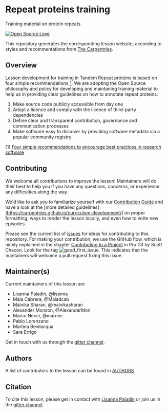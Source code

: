 # Repeat proteins training
Training material on protein repeats

[![Open Source Love](https://badges.frapsoft.com/os/v2/open-source.png?v=103)](https://github.com/ellerbrock/open-source-badge/) 

This repository generates the corresponding lesson website, according to styles and recommentations from 
[The Carpentries](https://carpentries.org/). 

## Overview

Lesson development for training in Tandem Repeat proteins is based on four simple recommendations 
[1](https://f1000research.com/articles/6-876/v1). We are adopting the Open Source philosophy and policy for developing 
and maintaning training material to help us in providing clear guidelines on how to annotate repeat proteins.
1. Make source code publicly accessible from day one
1. Adopt a licence and comply with the licence of third-party dependencies
1. Define clear and transparent contribution, governance and communication processes
1. Make software easy to discover by providing software metadata via a popular community registry

[1] [Four simple recommendations to encourage best practices in research software](https://f1000research.com/articles/6-876/v1)

## Contributing

We welcome all contributions to improve the lesson! Maintainers will do their best to help you if you have any
questions, concerns, or experience any difficulties along the way.

We'd like to ask you to familiarize yourself with our [Contribution Guide](CONTRIBUTING.md) and have a look at
the [more detailed guidelines][https://carpentries.github.io/curriculum-development/] on proper formatting, ways to 
render the lesson locally, and even how to write new episodes.

Please see the current list of [issues](https://github.com/refract-rise/repeat-proteins-training/issues) for ideas for 
contributing to this repository. For making your contribution, we use the GitHub flow, which is
nicely explained in the chapter [Contributing to a Project](http://git-scm.com/book/en/v2/GitHub-Contributing-to-a-Project) 
in Pro Git by Scott Chacon.
Look for the tag ![good_first_issue](https://img.shields.io/badge/-good%20first%20issue-gold.svg). This indicates that the mantainers will welcome a pull request fixing this issue.  


## Maintainer(s)

Current maintainers of this lesson are 

* Lisanna Paladin, @lisanna
* Maia Cabrera, @Maiadcab
* Malvika Sharan, @malvikasharan
* Alexander Monzon, @AlexanderMon
* Marco Necci, @marnec
* Pablo Lorenzano
* Martina Bevilacqua
* Sara Errigo

Get in touch with us through the [gitter channel](https://gitter.im/REFRACT-RISE/community).

## Authors

A list of contributors to the lesson can be found in [AUTHORS](AUTHORS)

## Citation

To cite this lesson, please get in contact with [Lisanna Paladin](https://github.com/Lisanna) or join us in the
[gitter channel](https://gitter.im/REFRACT-RISE/community).


